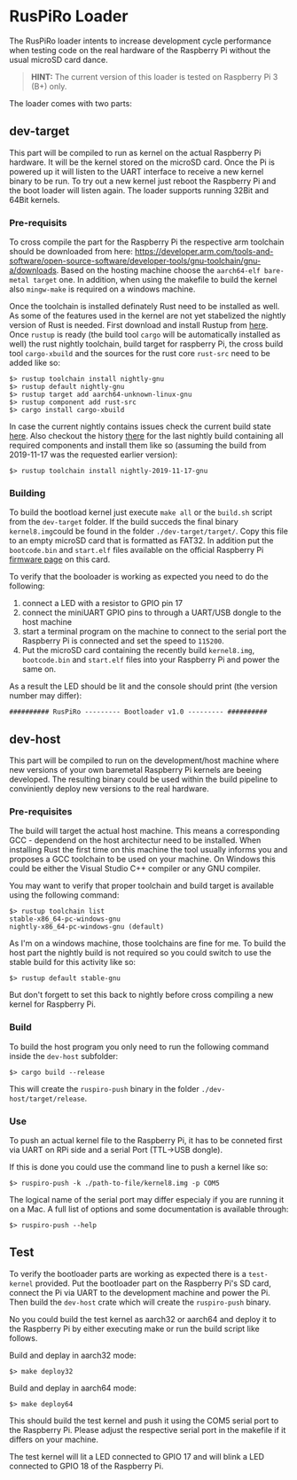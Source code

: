 # RusPiRo Loader

The RusPiRo loader intents to increase development cycle performance when testing code on the real hardware of the Raspberry Pi without the usual microSD card dance.

> **HINT:** The current version of this loader is tested on Raspberry Pi 3 (B+) only.

The loader comes with two parts:

## dev-target
This part will be compiled to run as kernel on the actual Raspberry Pi hardware. It will be the kernel stored on the microSD card. Once the Pi is powered up it will listen to the UART interface to receive a new kernel binary to be run. To try out a new kernel just reboot the Raspberry Pi and the boot loader will listen again. The loader supports running 32Bit and 64Bit kernels.

### Pre-requisits
To cross compile the part for the Raspberry Pi the respective arm toolchain should be downloaded from here: https://developer.arm.com/tools-and-software/open-source-software/developer-tools/gnu-toolchain/gnu-a/downloads. Based on the hosting machine choose the `aarch64-elf bare-metal target` one.
In addition, when using the makefile to build the kernel also `mingw-make` is required on a windows machine.

Once the toolchain is installed definately Rust need to be installed as well. As some of the features used in the kernel are not yet stabelized the nightly version of Rust is needed. First download and install Rustup from [here](https://www.rust-lang.org/tools/install). Once `rustup` is ready (the build tool `cargo` will be automatically installed as well) the rust nightly toolchain, build target for raspberry Pi, the cross build tool `cargo-xbuild` and the sources for the rust core `rust-src` need to be added like so:
```
$> rustup toolchain install nightly-gnu
$> rustup default nightly-gnu
$> rustup target add aarch64-unknown-linux-gnu
$> rustup component add rust-src
$> cargo install cargo-xbuild
```

In case the current nightly contains issues check the current build state [here](https://rust-lang-nursery.github.io/rust-toolstate/). Also checkout the history [there](https://rust-lang.github.io/rustup-components-history/) for the last nightly build containing all required components and install them like so (assuming the build from 2019-11-17 was the requested earlier version):
```
$> rustup toolchain install nightly-2019-11-17-gnu
```
### Building
To build the bootload kernel just execute `make all` or the `build.sh` script from the `dev-target` folder. If the build succeds the final binary `kernel8.img`could be found in the folder `./dev-target/target/`. Copy this file to an empty microSD card that is formatted as FAT32. In addition put the `bootcode.bin` and `start.elf` files available on the official Raspberry Pi [firmware page](https://github.com/raspberrypi/firmware/tree/master/boot) on this card.

To verify that the booloader is working as expected you need to do the following:
1. connect a LED with a resistor to GPIO pin 17
2. connect the miniUART GPIO pins to through a UART/USB dongle to the host machine
3. start a terminal program on the machine to connect to the serial port the Raspberry Pi is connected and set the speed to `115200`.
4. Put the microSD card containing the recently build `kernel8.img`, `bootcode.bin` and `start.elf` files into your Raspberry Pi and power the same on.

As a result the LED should be lit and the console should print (the version number may differ):
```
########## RusPiRo --------- Bootloader v1.0 --------- ##########
```


## dev-host
This part will be compiled to run on the development/host machine where new versions of your own baremetal Raspberry Pi kernels are beeing developed. The resulting binary could be used within the build pipeline to conviniently deploy new versions to the real hardware.

### Pre-requisites
The build will target the actual host machine. This means a corresponding GCC - dependend on the host architectur need to be installed. When installing Rust the first time on this machine the tool usually informs you and proposes a GCC toolchain to be used on your machine. On Windows this could be either the Visual Studio C++ compiler or any GNU compiler.

You may want to verify that proper toolchain and build target is available using the following command:
```
$> rustup toolchain list
stable-x86_64-pc-windows-gnu
nightly-x86_64-pc-windows-gnu (default)
```
As I'm on a windows machine, those toolchains are fine for me. To build the host part the nightly build is not required so you could switch to use the stable build for this activity like so:
```
$> rustup default stable-gnu
```
But don't forgett to set this back to nightly before cross compiling a new kernel for Raspberry Pi.

### Build
To build the host program you only need to run the following command inside the `dev-host` subfolder:
```
$> cargo build --release
```

This will create the `ruspiro-push` binary in the folder `./dev-host/target/release`.

### Use
To push an actual kernel file to the Raspberry Pi, it has to be conneted first via UART on RPi side and a serial Port (TTL->USB dongle).

If this is done you could use the command line to push a kernel like so:
```
$> ruspiro-push -k ./path-to-file/kernel8.img -p COM5
```
The logical name of the serial port may differ especialy if you are running it on a Mac. A full list of options and some documentation is available through:
```
$> ruspiro-push --help
```

## Test
To verify the bootloader parts are working as expected there is a `test-kernel` provided. Put the bootloader part on the Raspberry Pi's SD card, connect the Pi via UART to the development machine and power the Pi. Then build the `dev-host` crate which will create the `ruspiro-push` binary.

No you could build the test kernel as aarch32 or aarch64 and deploy it to the Raspberry Pi by either executing make or run the build script like follows.

Build and deplay in aarch32 mode:

```
$> make deploy32
```

Build and deplay in aarch64 mode:

```
$> make deploy64
```

This should build the test kernel and push it using the COM5 serial port to the Raspberry Pi. Please adjust the respective serial port in the makefile if it differs on your machine.

The test kernel will lit a LED connected to GPIO 17 and will blink a LED connected to GPIO 18 of the Raspberry Pi.